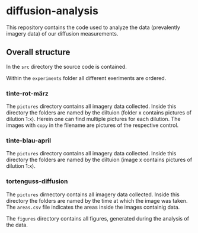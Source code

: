 # diffusion-analysis
This repository contains the code used to analyze the data (prevalently imagery data) of our diffusion measurements.

## Overall structure

In the `src` directory the source code is contained.

Within  the `experiments` folder all different exeriments are ordered.

### tinte-rot-märz
The `pictures` directory contains all imagery data collected. Inside this directory the folders are named by the diltuion (folder x contains pictures of dilution 1:x). Herein one can find multiple pictures for each dilution. The images with `copy` in the filename are pictures of the respective control.

### tinte-blau-april
The `pictures` directory contains all imagery data collected. Inside this directory the folders are named by the diltuion (image x contains pictures of dilution 1:x).

### tortenguss-diffusion
The `pictures` dirnectory contains all imagery data collected. Inside this directory the folders are named by the time at which the image was taken. The `areas.csv` file indicates the areas inside the images containig data.

The `figures` directory contains all figures, generated during the analysis of the data.
